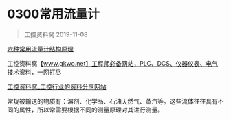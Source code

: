 # 0300常用流量计
> 工控资料窝 2019-11-08

[六种常用流量计结构原理](https://mp.weixin.qq.com/s/W9MY1cSzyygJbZQl87mnIQ)

工控资料窝【www.gkwo.net】工程师必备网站，PLC、DCS、仪器仪表、电气技术资料，一网打尽

[工控资料窝_工控行业的资料分享网站](http://www.gkwo.net/)

常规被输送的物质有：溶剂、化学品、石油天然气、蒸汽等。这些流体往往具有不同的属性，所以常需要根据不同的测量原理对其进行测量。